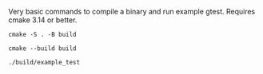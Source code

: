 


Very basic commands to compile a binary and run example gtest. Requires cmake 3.14 or better.


```
cmake -S . -B build

cmake --build build

./build/example_test
```
